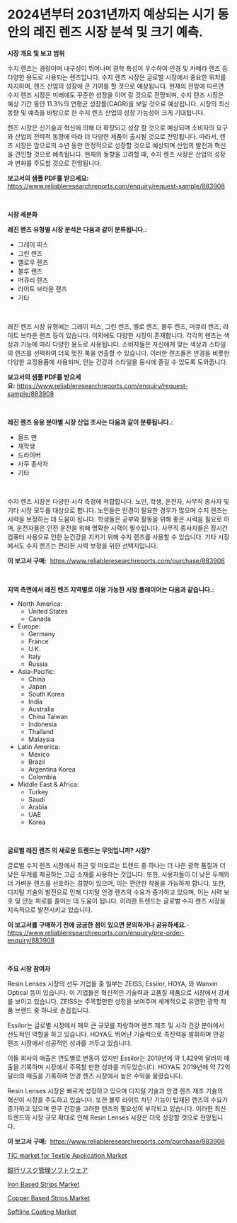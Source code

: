 <p><h1>2024년부터 2031년까지 예상되는 시기 동안의 레진 렌즈 시장 분석 및 크기 예측.</h1></p><p><strong>시장 개요 및 보고 범위</strong></p>
<p><p>수지 렌즈는 경량이며 내구성이 뛰어나며 광학 특성이 우수하여 안경 및 카메라 렌즈 등 다양한 용도로 사용되는 렌즈입니다. 수지 렌즈 시장은 글로벌 시장에서 중요한 위치를 차지하며, 렌즈 산업의 성장에 큰 기여를 할 것으로 예상됩니다. 현재의 전망에 따르면 수지 렌즈 시장은 미래에도 꾸준한 성장을 이어 갈 것으로 전망되며, 수지 렌즈 시장은 예상 기간 동안 11.3%의 연평균 성장률(CAGR)을 보일 것으로 예상됩니다. 시장의 최신 동향 및 예측을 바탕으로 한 수지 렌즈 산업의 성장 가능성이 크게 기대됩니다. </p><p>렌즈 시장은 신기술과 혁신에 의해 더 확장되고 성장 할 것으로 예상되며 소비자의 요구와 산업의 전략적 동향에 따라 더 다양한 제품이 출시될 것으로 전망됩니다. 따라서, 렌즈 시장은 앞으로의 수년 동안 안정적으로 성장할 것으로 예상되며 산업의 발전과 혁신을 견인할 것으로 예측됩니다. 현재의 동향을 고려할 때, 수지 렌즈 시장은 산업의 성장과 변화를 주도할 것으로 전망됩니다.</p></p>
<p><strong>보고서의 샘플 PDF를 받으세요:</strong> <a href="https://www.reliableresearchreports.com/enquiry/request-sample/883908">https://www.reliableresearchreports.com/enquiry/request-sample/883908</a></p>
<p>&nbsp;</p>
<p><strong>시장 세분화</strong></p>
<p><strong>레진 렌즈 유형별 시장 분석은 다음과 같이 분류됩니다.:</strong></p>
<p><ul><li>그레이 피스</li><li>그린 렌즈</li><li>옐로우 렌즈</li><li>블루 렌즈</li><li>머큐리 렌즈</li><li>라이트 브라운 렌즈</li><li>기타</li></ul></p>
<p>&nbsp;</p>
<p><p>레진 렌즈 시장 유형에는 그레이 피스, 그린 렌즈, 옐로 렌즈, 블루 렌즈, 머큐리 렌즈, 라이트 브라운 렌즈 등이 있습니다. 이외에도 다양한 시장이 존재합니다. 각각의 렌즈는 색상과 기능에 따라 다양한 용도로 사용됩니다. 소비자들은 자신에게 맞는 색상과 스타일의 렌즈를 선택하여 더욱 멋진 룩을 연출할 수 있습니다. 이러한 렌즈들은 안경을 비롯한 다양한 교정용품에 사용되며, 안눈 건강과 스타일을 동시에 즐길 수 있도록 도와줍니다.</p></p>
<p><strong>보고서의 샘플 PDF를 받으세요:</strong>&nbsp;<a href="https://www.reliableresearchreports.com/enquiry/request-sample/883908">https://www.reliableresearchreports.com/enquiry/request-sample/883908</a></p>
<p>&nbsp;</p>
<p><strong> 레진 렌즈 응용 분야별 시장 산업 조사는 다음과 같이 분류됩니다.:</strong></p>
<p><ul><li>올드 맨</li><li>재학생</li><li>드라이버</li><li>사무 종사자</li><li>기타</li></ul></p>
<p>&nbsp;</p>
<p><p>수지 렌즈 시장은 다양한 시각 측정에 적합합니다. 노인, 학생, 운전자, 사무직 종사자 및 기타 시장 모두를 대상으로 합니다. 노인들은 안경이 필요한 경우가 많으며 수지 렌즈는 시력을 보정하는 데 도움이 됩니다. 학생들은 공부와 활동을 위해 좋은 시력을 필요로 하며, 운전자들은 안전 운전을 위해 명확한 시력이 필수입니다. 사무직 종사자들은 장시간 컴퓨터 사용으로 인한 눈건강을 지키기 위해 수지 렌즈를 사용할 수 있습니다. 기타 시장에서도 수지 렌즈는 편리한 시력 보정을 위한 선택지입니다.</p></p>
<p><strong>이 보고서 구매:</strong>&nbsp; <a href="https://www.reliableresearchreports.com/purchase/883908">https://www.reliableresearchreports.com/purchase/883908</a></p>
<p>&nbsp;</p>
<p><strong>지역 측면에서 레진 렌즈 지역별로 이용 가능한 시장 플레이어는 다음과 같습니다.:</strong></p>
<p><ul>
    <li>
        North America:
        <ul>
            <li>United States</li>
            <li>Canada</li>
        </ul>
    </li>
    <li>
        Europe:
        <ul>
            <li>Germany</li>
            <li>France</li>
            <li>U.K.</li>
            <li>Italy</li>
            <li>Russia</li>
        </ul>
    </li>
    <li>
        Asia-Pacific:
        <ul>
            <li>China</li>
            <li>Japan</li>
            <li>South Korea</li>
            <li>India</li>
            <li>Australia</li>
            <li>China Taiwan</li>
            <li>Indonesia</li>
            <li>Thailand</li>
            <li>Malaysia</li>
        </ul>
    </li>
    <li>
        Latin America:
        <ul>
            <li>Mexico</li>
            <li>Brazil</li>
            <li>Argentina Korea</li>
            <li>Colombia</li>
        </ul>
    </li>
    <li>
        Middle East & Africa:
        <ul>
            <li>Turkey</li>
            <li>Saudi</li>
            <li>Arabia</li>
            <li>UAE</li>
            <li>Korea</li>
        </ul>
    </li>
    </ul></p>
<p>&nbsp;</p>
<p><strong>글로벌 레진 렌즈 의 새로운 트렌드는 무엇입니까? 시장?</strong></p>
<p><p>글로벌 수지 렌즈 시장에서 최근 및 떠오르는 트렌드 중 하나는 더 나은 광학 품질과 더 낮은 무게를 제공하는 고급 소재를 사용하는 것입니다. 또한, 사용자들이 더 낮은 두께와 더 가벼운 렌즈를 선호하는 경향이 있으며, 이는 편안한 착용을 가능하게 합니다. 또한, 디지털 기술의 발전으로 인해 디지털 안경 렌즈의 수요가 증가하고 있으며, 이는 시력 보호 및 안눈 피로를 줄이는 데 도움이 됩니다. 이러한 트렌드는 글로벌 수지 렌즈 시장을 지속적으로 발전시키고 있습니다.</p></p>
<p><strong>이 보고서를 구매하기 전에 궁금한 점이 있으면 문의하거나 공유하세요.</strong>- <a href="https://www.reliableresearchreports.com/enquiry/pre-order-enquiry/883908">https://www.reliableresearchreports.com/enquiry/pre-order-enquiry/883908</a></p>
<p>&nbsp;</p>
<p><strong>주요 시장 참여자</strong></p>
<p><p>Resin Lenses 시장의 선두 기업들 중 일부는 ZEISS, Essilor, HOYA, 와 Wanxin Optical 등이 있습니다. 이 기업들은 혁신적인 기술력과 고품질 제품으로 시장에서 강세를 보이고 있습니다. ZEISS는 주목할만한 성장을 보여주며 세계적으로 유명한 광학 제품 브랜드 중 하나로 손꼽힙니다. </p><p>Essilor는 글로벌 시장에서 매우 큰 규모를 자랑하며 렌즈 제조 및 시각 건강 분야에서 선도적인 역할을 하고 있습니다. HOYA도 뛰어난 기술력으로 촉진력을 발휘하며 안경 렌즈 시장에서 성공적인 성과를 거두고 있습니다.</p><p>이들 회사의 매출은 연도별로 변동이 있지만 Essilor는 2019년에 약 1,429억 달러의 매출을 기록하며 시장에서 주목할 만한 성과를 거두었습니다. HOYA도 2019년에 약 72억 달러의 매출을 기록하여 안경 렌즈 시장에서 높은 수익을 올렸습니다.</p><p>Resin Lenses 시장은 빠르게 성장하고 있으며 디지털 기술과 안경 렌즈 제조 기술의 혁신이 시장을 주도하고 있습니다. 또한 블루 라이트 차단 기능이 탑재된 렌즈의 수요가 증가하고 있으며 안구 건강을 고려한 렌즈의 필요성이 부각되고 있습니다. 이러한 최신 트렌드와 시장 규모 확대로 인해 Resin Lenses 시장은 더욱 성장할 것으로 전망됩니다.</p></p>
<p><strong>이 보고서 구매:</strong>&nbsp;&nbsp;<a href="https://www.reliableresearchreports.com/purchase/883908">https://www.reliableresearchreports.com/purchase/883908</a></p>
<p><p><a href="https://github.com/sofayahoo2023/Market-Research-Report-List-3/blob/main/tic-market-for-textile-application-market.md">TIC market for Textile Application Market</a></p><p><a href="https://github.com/vhemk0794148/Market-Research-Report-List-1/blob/main/89254871491.md">銀行リスク管理ソフトウェア</a></p><p><a href="https://issuu.com/reportprime-2/docs/iron-based-strips-market-size-2030.pptx">Iron Based Strips Market</a></p><p><a href="https://issuu.com/reportprime-2/docs/copper-based-strips-market-size-2030.pptx">Copper Based Strips Market</a></p><p><a href="https://github.com/joannesouthgate/Market-Research-Report-List-2/blob/main/softline-coating-market.md">Softline Coating Market</a></p></p>
